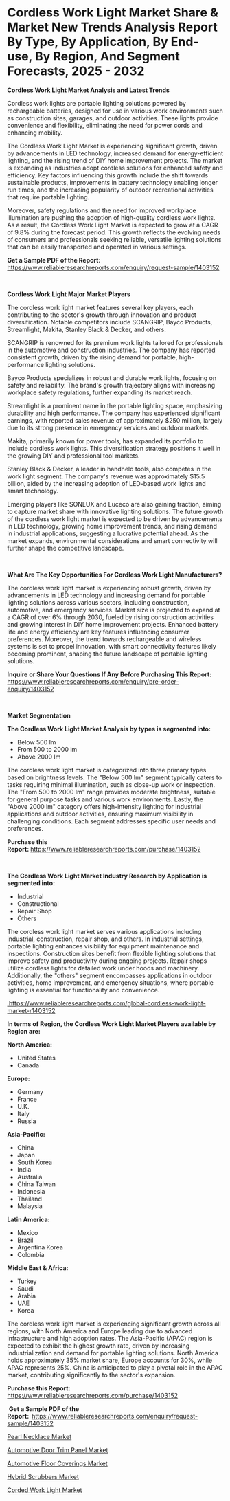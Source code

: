 <p><h1>Cordless Work Light Market Share & Market New Trends Analysis Report By Type, By Application, By End-use, By Region, And Segment Forecasts, 2025 - 2032</h1></p><p><strong>Cordless Work Light Market Analysis and Latest Trends</strong></p>
<p><p>Cordless work lights are portable lighting solutions powered by rechargeable batteries, designed for use in various work environments such as construction sites, garages, and outdoor activities. These lights provide convenience and flexibility, eliminating the need for power cords and enhancing mobility. </p><p>The Cordless Work Light Market is experiencing significant growth, driven by advancements in LED technology, increased demand for energy-efficient lighting, and the rising trend of DIY home improvement projects. The market is expanding as industries adopt cordless solutions for enhanced safety and efficiency. Key factors influencing this growth include the shift towards sustainable products, improvements in battery technology enabling longer run times, and the increasing popularity of outdoor recreational activities that require portable lighting.</p><p>Moreover, safety regulations and the need for improved workplace illumination are pushing the adoption of high-quality cordless work lights. As a result, the Cordless Work Light Market is expected to grow at a CAGR of 9.8% during the forecast period. This growth reflects the evolving needs of consumers and professionals seeking reliable, versatile lighting solutions that can be easily transported and operated in various settings.</p></p>
<p><strong>Get a Sample PDF of the Report:&nbsp;</strong> <a href="https://www.reliableresearchreports.com/enquiry/request-sample/1403152?utm_campaign=28&utm_medium=2&utm_source=Github&utm_content=ia&utm_term=12012025&utm_id=cordless-work-light">https://www.reliableresearchreports.com/enquiry/request-sample/1403152</a></p>
<p>&nbsp;</p>
<p><strong>Cordless Work Light Major Market Players</strong></p>
<p><p>The cordless work light market features several key players, each contributing to the sector's growth through innovation and product diversification. Notable competitors include SCANGRIP, Bayco Products, Streamlight, Makita, Stanley Black & Decker, and others.</p><p>SCANGRIP is renowned for its premium work lights tailored for professionals in the automotive and construction industries. The company has reported consistent growth, driven by the rising demand for portable, high-performance lighting solutions.</p><p>Bayco Products specializes in robust and durable work lights, focusing on safety and reliability. The brand's growth trajectory aligns with increasing workplace safety regulations, further expanding its market reach.</p><p>Streamlight is a prominent name in the portable lighting space, emphasizing durability and high performance. The company has experienced significant earnings, with reported sales revenue of approximately $250 million, largely due to its strong presence in emergency services and outdoor markets.</p><p>Makita, primarily known for power tools, has expanded its portfolio to include cordless work lights. This diversification strategy positions it well in the growing DIY and professional tool markets.</p><p>Stanley Black & Decker, a leader in handheld tools, also competes in the work light segment. The company's revenue was approximately $15.5 billion, aided by the increasing adoption of LED-based work lights and smart technology.</p><p>Emerging players like SONLUX and Luceco are also gaining traction, aiming to capture market share with innovative lighting solutions. The future growth of the cordless work light market is expected to be driven by advancements in LED technology, growing home improvement trends, and rising demand in industrial applications, suggesting a lucrative potential ahead. As the market expands, environmental considerations and smart connectivity will further shape the competitive landscape.</p></p>
<p>&nbsp;</p>
<p><strong>What Are The Key Opportunities For Cordless Work Light Manufacturers?</strong></p>
<p><p>The cordless work light market is experiencing robust growth, driven by advancements in LED technology and increasing demand for portable lighting solutions across various sectors, including construction, automotive, and emergency services. Market size is projected to expand at a CAGR of over 6% through 2030, fueled by rising construction activities and growing interest in DIY home improvement projects. Enhanced battery life and energy efficiency are key features influencing consumer preferences. Moreover, the trend towards rechargeable and wireless systems is set to propel innovation, with smart connectivity features likely becoming prominent, shaping the future landscape of portable lighting solutions.</p></p>
<p><strong>Inquire or Share Your Questions If Any Before Purchasing This Report:</strong> <a href="https://www.reliableresearchreports.com/enquiry/pre-order-enquiry/1403152?utm_campaign=28&utm_medium=2&utm_source=Github&utm_content=ia&utm_term=12012025&utm_id=cordless-work-light">https://www.reliableresearchreports.com/enquiry/pre-order-enquiry/1403152</a></p>
<p>&nbsp;</p>
<p><strong>Market Segmentation</strong></p>
<p><strong>The Cordless Work Light Market Analysis by types is segmented into:</strong></p>
<p><ul><li>Below 500 lm</li><li>From 500 to 2000 lm</li><li>Above 2000 lm</li></ul></p>
<p><p>The cordless work light market is categorized into three primary types based on brightness levels. The "Below 500 lm" segment typically caters to tasks requiring minimal illumination, such as close-up work or inspection. The "From 500 to 2000 lm" range provides moderate brightness, suitable for general purpose tasks and various work environments. Lastly, the "Above 2000 lm" category offers high-intensity lighting for industrial applications and outdoor activities, ensuring maximum visibility in challenging conditions. Each segment addresses specific user needs and preferences.</p></p>
<p><strong>Purchase this Report:&nbsp;</strong><a href="https://www.reliableresearchreports.com/purchase/1403152?utm_campaign=28&utm_medium=2&utm_source=Github&utm_content=ia&utm_term=12012025&utm_id=cordless-work-light">https://www.reliableresearchreports.com/purchase/1403152</a></p>
<p>&nbsp;</p>
<p><strong>The Cordless Work Light Market Industry Research by Application is segmented into:</strong></p>
<p><ul><li>Industrial</li><li>Constructional</li><li>Repair Shop</li><li>Others</li></ul></p>
<p><p>The cordless work light market serves various applications including industrial, construction, repair shop, and others. In industrial settings, portable lighting enhances visibility for equipment maintenance and inspections. Construction sites benefit from flexible lighting solutions that improve safety and productivity during ongoing projects. Repair shops utilize cordless lights for detailed work under hoods and machinery. Additionally, the "others" segment encompasses applications in outdoor activities, home improvement, and emergency situations, where portable lighting is essential for functionality and convenience.</p></p>
<p><a href="https://www.reliableresearchreports.com/global-cordless-work-light-market-r1403152?utm_campaign=28&utm_medium=2&utm_source=Github&utm_content=ia&utm_term=12012025&utm_id=cordless-work-light">&nbsp;https://www.reliableresearchreports.com/global-cordless-work-light-market-r1403152</a></p>
<p><strong>In terms of Region, the Cordless Work Light Market Players available by Region are:</strong></p>
<p>
    <p> <strong> North America: </strong>
        <ul>
            <li>United States</li>
            <li>Canada</li>
        </ul>
        </p> 
    <p> <strong> Europe: </strong>
        <ul>
            <li>Germany</li>
            <li>France</li>
            <li>U.K.</li>
            <li>Italy</li>
            <li>Russia</li>
        </ul>
        </p> 
    <p> <strong> Asia-Pacific: </strong>
        <ul>
            <li>China</li>
            <li>Japan</li>
            <li>South Korea</li>
            <li>India</li>
            <li>Australia</li>
            <li>China Taiwan</li>
            <li>Indonesia</li>
            <li>Thailand</li>
            <li>Malaysia</li>
        </ul>
        </p> 
    <p> <strong> Latin America: </strong>
        <ul>
            <li>Mexico</li>
            <li>Brazil</li>
            <li>Argentina Korea</li>
            <li>Colombia</li>
        </ul>
        </p> 
    <p> <strong> Middle East & Africa: </strong>
        <ul>
            <li>Turkey</li>
            <li>Saudi</li>
            <li>Arabia</li>
            <li>UAE</li>
            <li>Korea</li>
        </ul>
    </p>
    </p>
<p><p>The cordless work light market is experiencing significant growth across all regions, with North America and Europe leading due to advanced infrastructure and high adoption rates. The Asia-Pacific (APAC) region is expected to exhibit the highest growth rate, driven by increasing industrialization and demand for portable lighting solutions. North America holds approximately 35% market share, Europe accounts for 30%, while APAC represents 25%. China is anticipated to play a pivotal role in the APAC market, contributing significantly to the sector's expansion.</p></p>
<p><strong>Purchase this Report: </strong><a href="https://www.reliableresearchreports.com/purchase/1403152?utm_campaign=28&utm_medium=2&utm_source=Github&utm_content=ia&utm_term=12012025&utm_id=cordless-work-light">https://www.reliableresearchreports.com/purchase/1403152</a></p>
<p>&nbsp;<strong>Get a Sample PDF of the Report:&nbsp;&nbsp;</strong><a href="https://www.reliableresearchreports.com/enquiry/request-sample/1403152?utm_campaign=28&utm_medium=2&utm_source=Github&utm_content=ia&utm_term=12012025&utm_id=cordless-work-light">https://www.reliableresearchreports.com/enquiry/request-sample/1403152</a></p>
<p><strong></strong></p>
<p><p><a href="https://github.com/rileymgdorcas/Market-Research-Report-List-1/blob/main/pearl-necklace-market.md?utm_campaign=28&utm_medium=2&utm_source=Github&utm_content=ia&utm_term=12012025&utm_id=cordless-work-light">Pearl Necklace Market</a></p><p><a href="https://github.com/LilianFaulkner65/Market-Research-Report-List-1/blob/main/automotive-door-trim-panel-market.md?utm_campaign=28&utm_medium=2&utm_source=Github&utm_content=ia&utm_term=12012025&utm_id=cordless-work-light">Automotive Door Trim Panel Market</a></p><p><a href="https://github.com/SamiaChowdhury801/Market-Research-Report-List-1/blob/main/automotive-floor-coverings-market.md?utm_campaign=28&utm_medium=2&utm_source=Github&utm_content=ia&utm_term=12012025&utm_id=cordless-work-light">Automotive Floor Coverings Market</a></p><p><a href="https://github.com/locarol73/Market-Research-Report-List-1/blob/main/hybrid-scrubbers-market.md?utm_campaign=28&utm_medium=2&utm_source=Github&utm_content=ia&utm_term=12012025&utm_id=cordless-work-light">Hybrid Scrubbers Market</a></p><p><a href="https://github.com/lehumiston1971679/Market-Research-Report-List-1/blob/main/corded-work-light-market.md?utm_campaign=28&utm_medium=2&utm_source=Github&utm_content=ia&utm_term=12012025&utm_id=cordless-work-light">Corded Work Light Market</a></p></p>